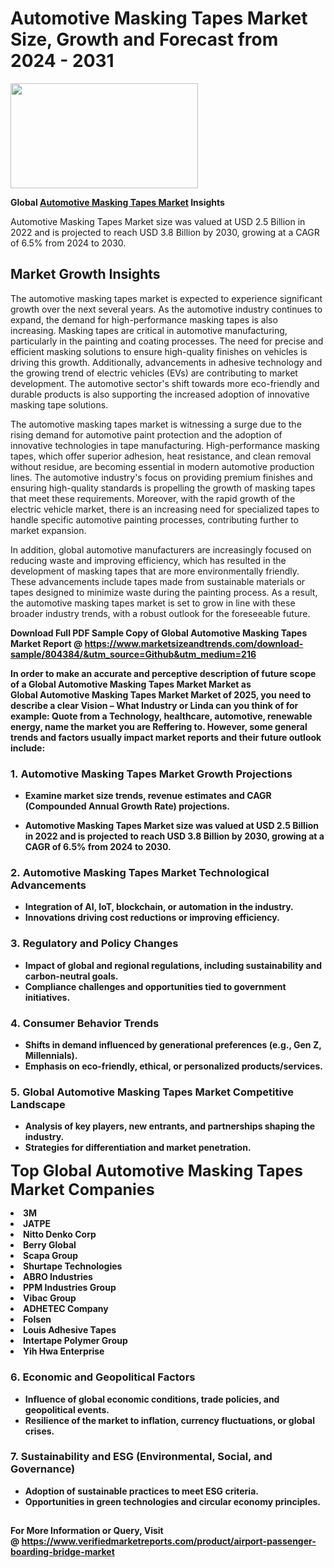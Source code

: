 <H1>Automotive Masking Tapes Market Size, Growth and Forecast from 2024 - 2031</H1><img class="aligncenter size-medium wp-image-584254" src="https://thirdeyenews.in/wp-content/uploads/2024/09/Global-Market-Research-300x168.jpeg" alt="" width="300" height="168" /><p><strong>Global&nbsp;<a href="https://www.marketsizeandtrends.com/download-sample/804384/&amp;utm_source=Github&utm_medium=216">Automotive Masking Tapes Market</a> Insights</strong></p><p>Automotive Masking Tapes Market size was valued at USD 2.5 Billion in 2022 and is projected to reach USD 3.8 Billion by 2030, growing at a CAGR of 6.5% from 2024 to 2030.</p><p><h2>Market Growth Insights</h2> <p>The automotive masking tapes market is expected to experience significant growth over the next several years. As the automotive industry continues to expand, the demand for high-performance masking tapes is also increasing. Masking tapes are critical in automotive manufacturing, particularly in the painting and coating processes. The need for precise and efficient masking solutions to ensure high-quality finishes on vehicles is driving this growth. Additionally, advancements in adhesive technology and the growing trend of electric vehicles (EVs) are contributing to market development. The automotive sector's shift towards more eco-friendly and durable products is also supporting the increased adoption of innovative masking tape solutions.</p> <p><strong></strong></p> <p>The automotive masking tapes market is witnessing a surge due to the rising demand for automotive paint protection and the adoption of innovative technologies in tape manufacturing. High-performance masking tapes, which offer superior adhesion, heat resistance, and clean removal without residue, are becoming essential in modern automotive production lines. The automotive industry's focus on providing premium finishes and ensuring high-quality standards is propelling the growth of masking tapes that meet these requirements. Moreover, with the rapid growth of the electric vehicle market, there is an increasing need for specialized tapes to handle specific automotive painting processes, contributing further to market expansion.</p> <p>In addition, global automotive manufacturers are increasingly focused on reducing waste and improving efficiency, which has resulted in the development of masking tapes that are more environmentally friendly. These advancements include tapes made from sustainable materials or tapes designed to minimize waste during the painting process. As a result, the automotive masking tapes market is set to grow in line with these broader industry trends, with a robust outlook for the foreseeable future.</p> <p><strong></p><p><span class=""><strong>Download Full PDF Sample Copy of Global Automotive Masking Tapes Market Report</strong> @ <a href="https://www.marketsizeandtrends.com/download-sample/804384/&amp;utm_source=Github&utm_medium=216" target="_blank">https://www.marketsizeandtrends.com/download-sample/804384/&amp;utm_source=Github&utm_medium=216</a></span></p><p>In order to make an accurate and perceptive description of future scope of a Global&nbsp;Automotive Masking Tapes Market Market as Global&nbsp;Automotive Masking Tapes Market Market of 2025, you need to describe a clear Vision &ndash; What Industry or Linda can you think of for example: Quote from a Technology, healthcare, automotive, renewable energy, name the market you are Reffering to. However, some general trends and factors usually impact market reports and their future outlook include:</p><h3>1.&nbsp;<strong>Automotive Masking Tapes Market Growth Projections</strong></h3><ul><li>Examine market size trends, revenue estimates and CAGR (Compounded Annual Growth Rate) projections.</li><li><p>Automotive Masking Tapes Market size was valued at USD 2.5 Billion in 2022 and is projected to reach USD 3.8 Billion by 2030, growing at a CAGR of 6.5% from 2024 to 2030.</p></li></ul><h3>2.&nbsp;<strong>Automotive Masking Tapes Market Technological Advancements</strong></h3><ul><li>Integration of AI, IoT, blockchain, or automation in the industry.</li><li>Innovations driving cost reductions or improving efficiency.</li></ul><h3>3.&nbsp;<strong>Regulatory and Policy Changes</strong></h3><ul><li>Impact of global and regional regulations, including sustainability and carbon-neutral goals.</li><li>Compliance challenges and opportunities tied to government initiatives.</li></ul><h3>4.&nbsp;<strong>Consumer Behavior Trends</strong></h3><ul><li>Shifts in demand influenced by generational preferences (e.g., Gen Z, Millennials).</li><li>Emphasis on eco-friendly, ethical, or personalized products/services.</li></ul><h3>5.&nbsp;<strong>Global Automotive Masking Tapes Market Competitive Landscape</strong></h3><ul><li>Analysis of key players, new entrants, and partnerships shaping the industry.</li><li>Strategies for differentiation and market penetration.</li></ul><p data-pm-slice="1 1 []"><span style="color: inherit; font-family: inherit; font-size: 25px;">Top Global Automotive Masking Tapes Market Companies</span></p><div class="" data-test-id=""><p><li>3M</li><li> JATPE</li><li> Nitto Denko Corp</li><li> Berry Global</li><li> Scapa Group</li><li> Shurtape Technologies</li><li> ABRO Industries</li><li> PPM Industries Group</li><li> Vibac Group</li><li> ADHETEC Company</li><li> Folsen</li><li> Louis Adhesive Tapes</li><li> Intertape Polymer Group</li><li> Yih Hwa Enterprise</li></p></div><h3>6.&nbsp;<strong>Economic and Geopolitical Factors</strong></h3><ul><li>Influence of global economic conditions, trade policies, and geopolitical events.</li><li>Resilience of the market to inflation, currency fluctuations, or global crises.</li></ul><h3>7.&nbsp;<strong>Sustainability and ESG (Environmental, Social, and Governance)</strong></h3><ul><li>Adoption of sustainable practices to meet ESG criteria.</li><li>Opportunities in green technologies and circular economy principles.</li></ul><h2><strong style="font-size: 14px;">For More Information or Query, Visit @&nbsp;</strong><a style="background-color: #ffffff; font-size: 14px;" href="https://www.marketsizeandtrends.com/report/automotive-masking-tapes-market/" target="_blank">https://www.verifiedmarketreports.com/product/airport-passenger-boarding-bridge-market</a></h2>
